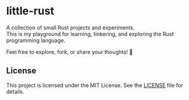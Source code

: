 # little-rust

A collection of small Rust projects and experiments.  
This is my playground for learning, tinkering, and exploring the Rust programming language.  

Feel free to explore, fork, or share your thoughts! 🦀

## License

This project is licensed under the MIT License. See the [LICENSE](LICENSE) file for details.
